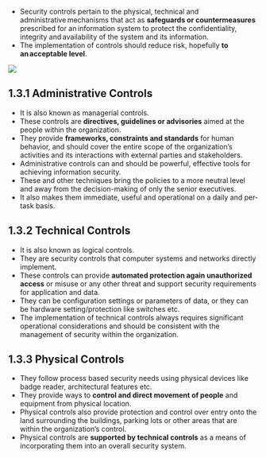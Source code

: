 
- Security controls pertain to the physical, technical and administrative mechanisms that act as **safeguards or countermeasures** prescribed for an information system to protect the confidentiality, integrity and availability of the system and its information. 
- The implementation of controls should reduce risk, hopefully **to an acceptable level**.

![](/static/Pasted_image_20230504091314.png)

## 1.3.1 Administrative Controls 

- It is also known as managerial controls.
- These controls are **directives, guidelines or advisories** aimed at the people within the organization.
- They provide **frameworks, constraints and standards** for human behavior, and should cover the entire scope of the organization’s activities and its interactions with external parties and stakeholders.
- Administrative controls can and should be powerful, effective tools for achieving information security.
- These and other techniques bring the policies to a more neutral level and away from the decision-making of only the senior executives. 
- It also makes them immediate, useful and operational on a daily and per-task basis.

## 1.3.2 Technical Controls 

- It is also known as logical controls.
- They are security controls that computer systems and networks directly implement.
- These controls can provide **automated protection again unauthorized access** or misuse or any other threat and support security requirements for application and data.
- They can be configuration settings or parameters of data, or they can be hardware setting/protection like switches etc.
- The implementation of technical controls always requires significant operational considerations and should be consistent with the management of security within the organization.

## 1.3.3 Physical Controls

- They follow process based security needs using physical devices like badge reader, architectural features etc.
- They provide ways to **control and direct movement of people** and equipment from physical location.
- Physical controls also provide protection and control over entry onto the land surrounding the buildings, parking lots or other areas that are within the organization’s control.
- Physical controls are **supported by technical controls** as a means of incorporating them into an overall security system.
